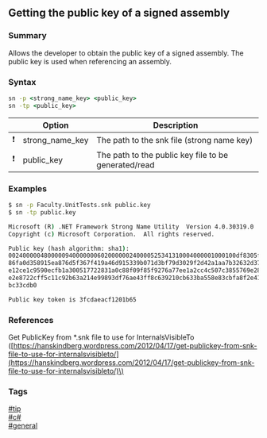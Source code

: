 ## Getting the public key of a signed assembly

### Summary
Allows the developer to obtain the public key of a signed assembly. The public key is used when referencing an assembly.

### Syntax
```cmd
sn -p <strong_name_key> <public_key>
sn -tp <public_key>
```

|               | Option          | Description                                          |
| :-----------: | --------------- | ---------------------------------------------------- |
| :exclamation: | strong_name_key | The path to the snk file (strong name key)           |
| :exclamation: | public_key      | The path to the public key file to be generated/read |


### Examples
```cmd
$ sn -p Faculty.UnitTests.snk public.key
$ sn -tp public.key

Microsoft (R) .NET Framework Strong Name Utility  Version 4.0.30319.0
Copyright (c) Microsoft Corporation.  All rights reserved.

Public key (hash algorithm: sha1):
0024000004800000940000000602000000240000525341310004000001000100df8305fe290fad
86fa0d358915ea876d5f367f419a46d915339b071d3bf79d3029f2d42a1aa7b32632d37691abe0
e12ce1c9590ecfb1a300517722831a0c88f09f85f9276a77ee1a2cc4c507c3855769e28381bea4
e2e8722cff5c11c92b63a214e99893df76ae43ff8c639210cb633ba558e83cbfa8f2e41506ff87
bc33cdb0

Public key token is 3fcdaeacf1201b65
```

### References
Get PublicKey from *.snk file to use for InternalsVisibleTo \([https://hanskindberg.wordpress.com/2012/04/17/get-publickey-from-snk-file-to-use-for-internalsvisibleto/](https://hanskindberg.wordpress.com/2012/04/17/get-publickey-from-snk-file-to-use-for-internalsvisibleto/)\)

### Tags
[#tip](../../tips.md)  
[#c#](../csharp.md)  
[#general](general.md)